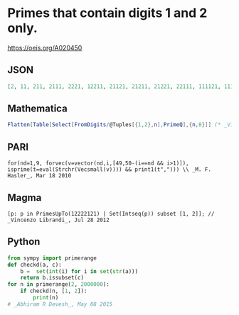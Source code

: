 # Primes that contain digits 1 and 2 only\.
https://oeis.org/A020450
## JSON
```JSON
[2, 11, 211, 2111, 2221, 12211, 21121, 21211, 21221, 22111, 111121, 111211, 112111, 112121, 1111211, 1121221, 1212121, 1212221, 1221221, 2121121, 2211211, 2221111, 11221211, 12111221, 12121121, 12121211, 12122111, 12122221, 12212111, 12222121]
```
## Mathematica
```Mathematica
Flatten[Table[Select[FromDigits/@Tuples[{1,2},n],PrimeQ],{n,8}]] (* _Vincenzo Librandi_, Jul 28 2012 *)
```
## PARI
```PARI
for(nd=1,9, forvec(v=vector(nd,i,[49,50-(i==nd && i>1)]), isprime(t=eval(Strchr(Vecsmall(v)))) && print1(t","))) \\ _M. F. Hasler_, Mar 18 2010
```
## Magma
```Magma
[p: p in PrimesUpTo(12222121) | Set(Intseq(p)) subset [1, 2]]; // _Vincenzo Librandi_, Jul 28 2012
```
## Python
```Python
from sympy import primerange
def checkd(a, c):
    b =  set(int(i) for i in set(str(a)))
    return b.issubset(c)
for n in primerange(2, 2000000):
    if checkd(n, [1, 2]):
        print(n)
# _Abhiram R Devesh_, May 08 2015
```
